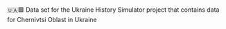 🇺🇦️🟩️ Data set for the Ukraine History Simulator project that contains data for Chernivtsi Oblast in Ukraine
